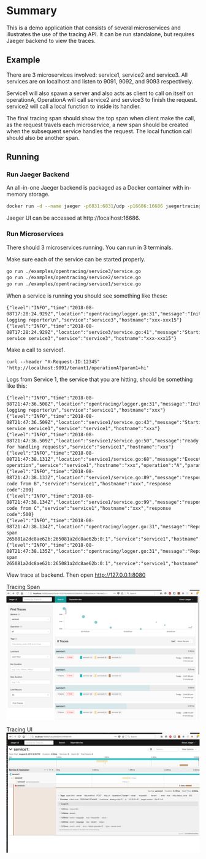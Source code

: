 # Summary

This is a demo application that consists of several microservices and illustrates
the use of the tracing API. It can be run standalone, but requires Jaeger backend
to view the traces.

## Example
There are 3 microservices involved: service1, service2 and service3. All services are on localhost and listen to 9091, 9092, and 9093 respectively.

Service1 will also spawn a server and also acts as client to call on itself on operationA, OperationA will call service2 and service3 to finish the request. service2 will call  a local function to inside its handler.

The final tracing span should show the top span when client make the call, as the request travels each microservice, a new span should be created when the subsequent service handles the request. The local function call should also be another span.

## Running

### Run Jaeger Backend

An all-in-one Jaeger backend is packaged as a Docker container with in-memory storage.

```bash
docker run -d --name jaeger -p6831:6831/udp -p16686:16686 jaegertracing/all-in-one:latest
```

Jaeger UI can be accessed at http://localhost:16686.

### Run Microservices
There should 3 microservices running. You can run in 3 terminals.

Make sure each of the service can be started properly.

```bash
go run ./examples/opentracing/service3/service.go
go run ./examples/opentracing/service2/service.go
go run ./examples/opentracing/service1/service.go
```

When a service is running you should see something like these:

```
{"level":"INFO","time":"2018-08-08T17:28:24.929Z","location":"opentracing/logger.go:31","message":"Initializing logging reporter\n","service":"service3","hostname":"xxx-xxx15"}
{"level":"INFO","time":"2018-08-08T17:28:24.929Z","location":"service3/service.go:41","message":"Starting service service3","service":"service3","hostname":"xxx-xxx15"}

```


Make a call to service1.

```
curl --header "X-Request-ID:12345" 'http://localhost:9091/tenant1/operationA?param1=hi'

```

Logs from Service 1, the service that you are hitting, should be something like this:

```
{"level":"INFO","time":"2018-08-08T21:47:36.508Z","location":"opentracing/logger.go:31","message":"Initializing logging reporter\n","service":"service1","hostname":"xxx"}
{"level":"INFO","time":"2018-08-08T21:47:36.509Z","location":"service1/service.go:43","message":"Starting service service1","service":"service1","hostname":"xxx"}
{"level":"INFO","time":"2018-08-08T21:47:36.509Z","location":"service1/service.go:50","message":"ready for handling requests","service":"service1","hostname":"xxx"}
{"level":"INFO","time":"2018-08-08T21:47:38.131Z","location":"service1/service.go:68","message":"Executing operation","service":"service1","hostname":"xxx","operation":"A","param1":"hi"}
{"level":"INFO","time":"2018-08-08T21:47:38.133Z","location":"service1/service.go:89","message":"response code from B","service":"service1","hostname":"xxx","response code":200}
{"level":"INFO","time":"2018-08-08T21:47:38.134Z","location":"service1/service.go:99","message":"response code from C","service":"service1","hostname":"xxx","response code":500}
{"level":"INFO","time":"2018-08-08T21:47:38.134Z","location":"opentracing/logger.go:31","message":"Reporting span 265081a2dc8ae62b:265081a2dc8ae62b:0:1","service":"service1","hostname":"xxx"}
{"level":"INFO","time":"2018-08-08T21:47:38.135Z","location":"opentracing/logger.go:31","message":"Reporting span 265081a2dc8ae62b:265081a2dc8ae62b:0:1","service":"service1","hostname":"xxx"}

```

View trace at backend.
Then open http://127.0.0.1:8080

Tracing Span
![alt text](./tracingui.png?raw=true)

Tracing UI
![alt text](./tracingspans.png?raw=true)